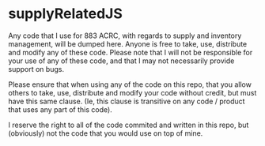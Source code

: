 # supplyRelatedJS

Any code that I use for 883 ACRC, with regards to supply and inventory management, will be dumped here. Anyone is free to take, use, distribute and modify any of these code. Please note that I will not be responsible for your use of any of these code, and that I may not necessarily provide support on bugs.

Please ensure that when using any of the code on this repo, that you allow others to take, use, distribute and modify your code without credit, but must have this same clause. (Ie, this clause is transitive on any code / product that uses any part of this code).

I reserve the right to all of the code commited and written in this repo, but (obviously) not the code that you would use on top of mine.
